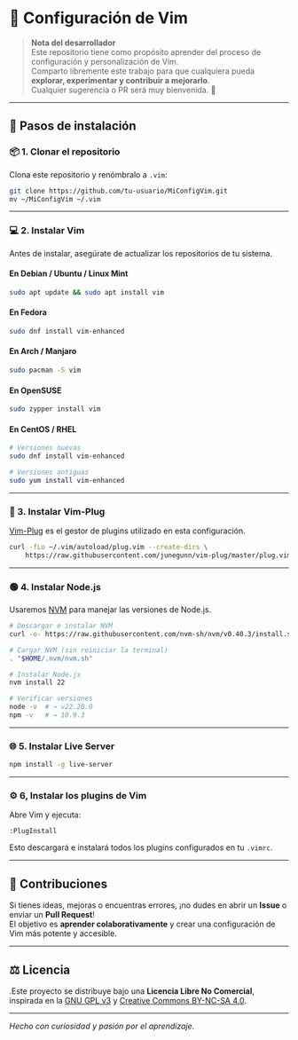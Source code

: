 # 🧠 Configuración de Vim

> **Nota del desarrollador**  
> Este repositorio tiene como propósito aprender del proceso de configuración y personalización de Vim.  
> Comparto libremente este trabajo para que cualquiera pueda **explorar, experimentar y contribuir a mejorarlo**.  
> Cualquier sugerencia o PR será muy bienvenida. 🙌

---

## 🚀 Pasos de instalación

### 📦 1. Clonar el repositorio

Clona este repositorio y renómbralo a `.vim`:

```bash
git clone https://github.com/tu-usuario/MiConfigVim.git
mv ~/MiConfigVim ~/.vim
```

---

### 💻 2. Instalar Vim

Antes de instalar, asegúrate de actualizar los repositorios de tu sistema.

#### En Debian / Ubuntu / Linux Mint

```bash
sudo apt update && sudo apt install vim
```

#### En Fedora

```bash
sudo dnf install vim-enhanced
```

#### En Arch / Manjaro

```bash
sudo pacman -S vim
```

#### En OpenSUSE

```bash
sudo zypper install vim
```

#### En CentOS / RHEL

```bash
# Versiones nuevas
sudo dnf install vim-enhanced

# Versiones antiguas
sudo yum install vim-enhanced
```

---

### 🧩 3. Instalar Vim-Plug

[Vim-Plug](https://github.com/junegunn/vim-plug) es el gestor de plugins utilizado en esta configuración.

```bash
curl -fLo ~/.vim/autoload/plug.vim --create-dirs \
    https://raw.githubusercontent.com/junegunn/vim-plug/master/plug.vim
```

---

### 🟢 4. Instalar Node.js

Usaremos [NVM](https://github.com/nvm-sh/nvm) para manejar las versiones de Node.js.

```bash
# Descargar e instalar NVM
curl -o- https://raw.githubusercontent.com/nvm-sh/nvm/v0.40.3/install.sh | bash

# Cargar NVM (sin reiniciar la terminal)
. "$HOME/.nvm/nvm.sh"

# Instalar Node.js
nvm install 22

# Verificar versiones
node -v  # → v22.20.0
npm -v   # → 10.9.3
```

---

### 🌐 5. Instalar Live Server

```bash
npm install -g live-server
```

---

### ⚙️ 6, Instalar los plugins de Vim

Abre Vim y ejecuta:

```vim
:PlugInstall
```

Esto descargará e instalará todos los plugins configurados en tu `.vimrc`.

---

## 🤝 Contribuciones

Si tienes ideas, mejoras o encuentras errores, ¡no dudes en abrir un **Issue** o enviar un **Pull Request**!  
El objetivo es **aprender colaborativamente** y crear una configuración de Vim más potente y accesible.

---

## ⚖️  Licencia

.Este proyecto se distribuye bajo una **Licencia Libre No Comercial**, inspirada en la [GNU GPL v3](https://www.gnu.org/licenses/gpl-3.0.html) y [Creative Commons BY-NC-SA 4.0](https://creativecommons.org/licenses/by-nc-sa/4.0/deed.es).

---

 *Hecho con curiosidad y pasión por el aprendizaje.*

